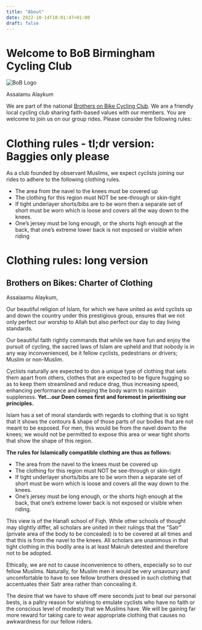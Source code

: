```yaml
---
title: "About"
date: 2022-10-14T18:01:47+01:00
draft: false
---
```


# Welcome to BoB Birmingham Cycling Club

![BoB Logo](https://bobccbirmingham.github.io/static/bobcc.jpeg)

Assalamu Alaykum

We are part of the national [Brothers on Bike Cycling Club](https://www.brothersonbikes.cc/). We are a friendly local cycling club sharing faith-based values with our members. You are welcome to join us on our group rides. Please consider the following rules:



# Clothing rules - tl;dr version: Baggies only please

As a club founded by observant Muslims, we expect cyclists joining our rides to adhere to the following clothing rules.

* The area from the navel to the knees must be covered up  
*  The clothing for this region must NOT be see-through or skin-tight  
*  If tight underlayer shorts/bibs are to be worn then a separate set of short must be worn which is loose and covers all the way down to the knees.  
* One’s jersey must be long enough, or the shorts high enough at the back, that one’s extreme lower back is not exposed or visible when riding


# Clothing rules: long version

## Brothers on Bikes: Charter of Clothing

Assalaamu Alaykum,

Our beautiful religion of Islam, for which we have united as avid cyclists up and down the country under this prestigious group, ensures that we not only perfect our worship to Allah but also perfect our day to day living standards.  

Our beautiful faith rightly commands that while we have fun and enjoy the pursuit of cycling, the sacred laws of Islam are upheld and that nobody is in any way inconvenienced, be it fellow cyclists, pedestrians or drivers; Muslim or non-Muslim.  

Cyclists naturally are expected to don a unique type of clothing that sets them apart from others, clothes that are expected to be figure hugging so as to keep them streamlined and reduce drag, thus increasing speed, enhancing performance and keeping the body warm to maintain suppleness. **Yet...our Deen comes first and foremost in prioritising our principles.**  

Islam has a set of moral standards with regards to clothing that is so tight that it shows the contours & shape of those parts of our bodies that are not meant to be exposed.  For men, this would be from the navel down to the knees; we would not be permitted to expose this area or wear tight shorts that show the shape of this region.  

**The rules for Islamically compatible clothing are thus as follows:**  

* The area from the navel to the knees must be covered up  
* The clothing for this region must NOT be see-through or skin-tight  
*  If tight underlayer shorts/bibs are to be worn then a separate set of short must be worn which is loose and covers all the way down to the knees.  
* One’s jersey must be long enough, or the shorts high enough at the back, that one’s extreme lower back is not exposed or visible when riding.  

This view is of the Hanafi school of Fiqh.  While other schools of thought may slightly differ, all scholars are united in their rulings that the “Satr” (private area of the body to be concealed) is to be covered at all times and that this is from the navel to the knees.  All scholars are unanimous in that tight clothing in this bodily area is at least Makruh detested and therefore not to be adopted.  

Ethically, we are not to cause inconvenience to others, especially so to our fellow Muslims. Naturally, for Muslim men it would be very unsavoury and uncomfortable to have to see fellow brothers dressed in such clothing that accentuates their Satr area rather than concealing it.  

The desire that we have to shave off mere seconds just to beat our personal bests, is a paltry reason for wishing to emulate cyclists who have no faith or the conscious level of modesty that we Muslims have. We will be gaining far more reward for taking care to wear appropriate clothing that causes no awkwardness for our fellow riders.


